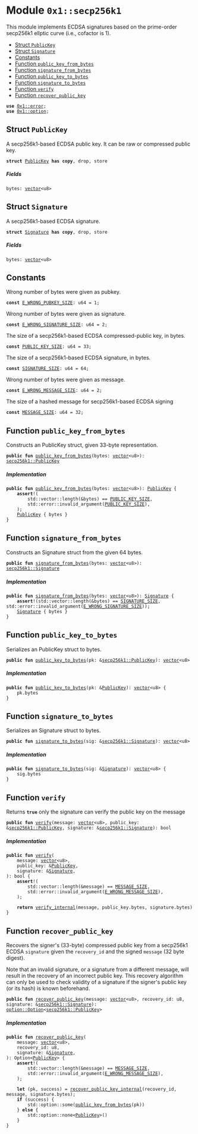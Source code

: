 
<a name="0x1_secp256k1"></a>

# Module `0x1::secp256k1`

This module implements ECDSA signatures based on the prime-order secp256k1 ellptic curve (i.e., cofactor is 1).


-  [Struct `PublicKey`](#0x1_secp256k1_PublicKey)
-  [Struct `Signature`](#0x1_secp256k1_Signature)
-  [Constants](#@Constants_0)
-  [Function `public_key_from_bytes`](#0x1_secp256k1_public_key_from_bytes)
-  [Function `signature_from_bytes`](#0x1_secp256k1_signature_from_bytes)
-  [Function `public_key_to_bytes`](#0x1_secp256k1_public_key_to_bytes)
-  [Function `signature_to_bytes`](#0x1_secp256k1_signature_to_bytes)
-  [Function `verify`](#0x1_secp256k1_verify)
-  [Function `recover_public_key`](#0x1_secp256k1_recover_public_key)


<pre><code><b>use</b> <a href="">0x1::error</a>;
<b>use</b> <a href="">0x1::option</a>;
</code></pre>



<a name="0x1_secp256k1_PublicKey"></a>

## Struct `PublicKey`

A secp256k1-based ECDSA public key.
It can be raw or compressed public key.


<pre><code><b>struct</b> <a href="secp256k1.md#0x1_secp256k1_PublicKey">PublicKey</a> <b>has</b> <b>copy</b>, drop, store
</code></pre>



##### Fields


<dl>
<dt>
<code>bytes: <a href="">vector</a>&lt;u8&gt;</code>
</dt>
<dd>

</dd>
</dl>


<a name="0x1_secp256k1_Signature"></a>

## Struct `Signature`

A secp256k1-based ECDSA signature.


<pre><code><b>struct</b> <a href="secp256k1.md#0x1_secp256k1_Signature">Signature</a> <b>has</b> <b>copy</b>, drop, store
</code></pre>



##### Fields


<dl>
<dt>
<code>bytes: <a href="">vector</a>&lt;u8&gt;</code>
</dt>
<dd>

</dd>
</dl>


<a name="@Constants_0"></a>

## Constants


<a name="0x1_secp256k1_E_WRONG_PUBKEY_SIZE"></a>

Wrong number of bytes were given as pubkey.


<pre><code><b>const</b> <a href="secp256k1.md#0x1_secp256k1_E_WRONG_PUBKEY_SIZE">E_WRONG_PUBKEY_SIZE</a>: u64 = 1;
</code></pre>



<a name="0x1_secp256k1_E_WRONG_SIGNATURE_SIZE"></a>

Wrong number of bytes were given as signature.


<pre><code><b>const</b> <a href="secp256k1.md#0x1_secp256k1_E_WRONG_SIGNATURE_SIZE">E_WRONG_SIGNATURE_SIZE</a>: u64 = 2;
</code></pre>



<a name="0x1_secp256k1_PUBLIC_KEY_SIZE"></a>

The size of a secp256k1-based ECDSA compressed-public key, in bytes.


<pre><code><b>const</b> <a href="secp256k1.md#0x1_secp256k1_PUBLIC_KEY_SIZE">PUBLIC_KEY_SIZE</a>: u64 = 33;
</code></pre>



<a name="0x1_secp256k1_SIGNATURE_SIZE"></a>

The size of a secp256k1-based ECDSA signature, in bytes.


<pre><code><b>const</b> <a href="secp256k1.md#0x1_secp256k1_SIGNATURE_SIZE">SIGNATURE_SIZE</a>: u64 = 64;
</code></pre>



<a name="0x1_secp256k1_E_WRONG_MESSAGE_SIZE"></a>

Wrong number of bytes were given as message.


<pre><code><b>const</b> <a href="secp256k1.md#0x1_secp256k1_E_WRONG_MESSAGE_SIZE">E_WRONG_MESSAGE_SIZE</a>: u64 = 2;
</code></pre>



<a name="0x1_secp256k1_MESSAGE_SIZE"></a>

The size of a hashed message for secp256k1-based ECDSA signing


<pre><code><b>const</b> <a href="secp256k1.md#0x1_secp256k1_MESSAGE_SIZE">MESSAGE_SIZE</a>: u64 = 32;
</code></pre>



<a name="0x1_secp256k1_public_key_from_bytes"></a>

## Function `public_key_from_bytes`

Constructs an PublicKey struct, given 33-byte representation.


<pre><code><b>public</b> <b>fun</b> <a href="secp256k1.md#0x1_secp256k1_public_key_from_bytes">public_key_from_bytes</a>(bytes: <a href="">vector</a>&lt;u8&gt;): <a href="secp256k1.md#0x1_secp256k1_PublicKey">secp256k1::PublicKey</a>
</code></pre>



##### Implementation


<pre><code><b>public</b> <b>fun</b> <a href="secp256k1.md#0x1_secp256k1_public_key_from_bytes">public_key_from_bytes</a>(bytes: <a href="">vector</a>&lt;u8&gt;): <a href="secp256k1.md#0x1_secp256k1_PublicKey">PublicKey</a> {
    <b>assert</b>!(
        std::vector::length(&bytes) == <a href="secp256k1.md#0x1_secp256k1_PUBLIC_KEY_SIZE">PUBLIC_KEY_SIZE</a>,
        std::error::invalid_argument(<a href="secp256k1.md#0x1_secp256k1_PUBLIC_KEY_SIZE">PUBLIC_KEY_SIZE</a>),
    );
    <a href="secp256k1.md#0x1_secp256k1_PublicKey">PublicKey</a> { bytes }
}
</code></pre>



<a name="0x1_secp256k1_signature_from_bytes"></a>

## Function `signature_from_bytes`

Constructs an Signature struct from the given 64 bytes.


<pre><code><b>public</b> <b>fun</b> <a href="secp256k1.md#0x1_secp256k1_signature_from_bytes">signature_from_bytes</a>(bytes: <a href="">vector</a>&lt;u8&gt;): <a href="secp256k1.md#0x1_secp256k1_Signature">secp256k1::Signature</a>
</code></pre>



##### Implementation


<pre><code><b>public</b> <b>fun</b> <a href="secp256k1.md#0x1_secp256k1_signature_from_bytes">signature_from_bytes</a>(bytes: <a href="">vector</a>&lt;u8&gt;): <a href="secp256k1.md#0x1_secp256k1_Signature">Signature</a> {
    <b>assert</b>!(std::vector::length(&bytes) == <a href="secp256k1.md#0x1_secp256k1_SIGNATURE_SIZE">SIGNATURE_SIZE</a>, std::error::invalid_argument(<a href="secp256k1.md#0x1_secp256k1_E_WRONG_SIGNATURE_SIZE">E_WRONG_SIGNATURE_SIZE</a>));
    <a href="secp256k1.md#0x1_secp256k1_Signature">Signature</a> { bytes }
}
</code></pre>



<a name="0x1_secp256k1_public_key_to_bytes"></a>

## Function `public_key_to_bytes`

Serializes an PublicKey struct to bytes.


<pre><code><b>public</b> <b>fun</b> <a href="secp256k1.md#0x1_secp256k1_public_key_to_bytes">public_key_to_bytes</a>(pk: &<a href="secp256k1.md#0x1_secp256k1_PublicKey">secp256k1::PublicKey</a>): <a href="">vector</a>&lt;u8&gt;
</code></pre>



##### Implementation


<pre><code><b>public</b> <b>fun</b> <a href="secp256k1.md#0x1_secp256k1_public_key_to_bytes">public_key_to_bytes</a>(pk: &<a href="secp256k1.md#0x1_secp256k1_PublicKey">PublicKey</a>): <a href="">vector</a>&lt;u8&gt; {
    pk.bytes
}
</code></pre>



<a name="0x1_secp256k1_signature_to_bytes"></a>

## Function `signature_to_bytes`

Serializes an Signature struct to bytes.


<pre><code><b>public</b> <b>fun</b> <a href="secp256k1.md#0x1_secp256k1_signature_to_bytes">signature_to_bytes</a>(sig: &<a href="secp256k1.md#0x1_secp256k1_Signature">secp256k1::Signature</a>): <a href="">vector</a>&lt;u8&gt;
</code></pre>



##### Implementation


<pre><code><b>public</b> <b>fun</b> <a href="secp256k1.md#0x1_secp256k1_signature_to_bytes">signature_to_bytes</a>(sig: &<a href="secp256k1.md#0x1_secp256k1_Signature">Signature</a>): <a href="">vector</a>&lt;u8&gt; {
    sig.bytes
}
</code></pre>



<a name="0x1_secp256k1_verify"></a>

## Function `verify`

Returns <code><b>true</b></code> only the signature can verify the public key on the message


<pre><code><b>public</b> <b>fun</b> <a href="secp256k1.md#0x1_secp256k1_verify">verify</a>(message: <a href="">vector</a>&lt;u8&gt;, public_key: &<a href="secp256k1.md#0x1_secp256k1_PublicKey">secp256k1::PublicKey</a>, signature: &<a href="secp256k1.md#0x1_secp256k1_Signature">secp256k1::Signature</a>): bool
</code></pre>



##### Implementation


<pre><code><b>public</b> <b>fun</b> <a href="secp256k1.md#0x1_secp256k1_verify">verify</a>(
    message: <a href="">vector</a>&lt;u8&gt;,
    public_key: &<a href="secp256k1.md#0x1_secp256k1_PublicKey">PublicKey</a>,
    signature: &<a href="secp256k1.md#0x1_secp256k1_Signature">Signature</a>,
): bool {
    <b>assert</b>!(
        std::vector::length(&message) == <a href="secp256k1.md#0x1_secp256k1_MESSAGE_SIZE">MESSAGE_SIZE</a>,
        std::error::invalid_argument(<a href="secp256k1.md#0x1_secp256k1_E_WRONG_MESSAGE_SIZE">E_WRONG_MESSAGE_SIZE</a>),
    );

    <b>return</b> <a href="secp256k1.md#0x1_secp256k1_verify_internal">verify_internal</a>(message, public_key.bytes, signature.bytes)
}
</code></pre>



<a name="0x1_secp256k1_recover_public_key"></a>

## Function `recover_public_key`

Recovers the signer's (33-byte) compressed public key from a secp256k1 ECDSA <code>signature</code> given the <code>recovery_id</code>
and the signed <code>message</code> (32 byte digest).

Note that an invalid signature, or a signature from a different message, will result in the recovery of an
incorrect public key. This recovery algorithm can only be used to check validity of a signature if the signer's
public key (or its hash) is known beforehand.


<pre><code><b>public</b> <b>fun</b> <a href="secp256k1.md#0x1_secp256k1_recover_public_key">recover_public_key</a>(message: <a href="">vector</a>&lt;u8&gt;, recovery_id: u8, signature: &<a href="secp256k1.md#0x1_secp256k1_Signature">secp256k1::Signature</a>): <a href="_Option">option::Option</a>&lt;<a href="secp256k1.md#0x1_secp256k1_PublicKey">secp256k1::PublicKey</a>&gt;
</code></pre>



##### Implementation


<pre><code><b>public</b> <b>fun</b> <a href="secp256k1.md#0x1_secp256k1_recover_public_key">recover_public_key</a>(
    message: <a href="">vector</a>&lt;u8&gt;,
    recovery_id: u8,
    signature: &<a href="secp256k1.md#0x1_secp256k1_Signature">Signature</a>,
): Option&lt;<a href="secp256k1.md#0x1_secp256k1_PublicKey">PublicKey</a>&gt; {
    <b>assert</b>!(
        std::vector::length(&message) == <a href="secp256k1.md#0x1_secp256k1_MESSAGE_SIZE">MESSAGE_SIZE</a>,
        std::error::invalid_argument(<a href="secp256k1.md#0x1_secp256k1_E_WRONG_MESSAGE_SIZE">E_WRONG_MESSAGE_SIZE</a>),
    );

    <b>let</b> (pk, success) = <a href="secp256k1.md#0x1_secp256k1_recover_public_key_internal">recover_public_key_internal</a>(recovery_id, message, signature.bytes);
    <b>if</b> (success) {
        std::option::some(<a href="secp256k1.md#0x1_secp256k1_public_key_from_bytes">public_key_from_bytes</a>(pk))
    } <b>else</b> {
        std::option::none&lt;<a href="secp256k1.md#0x1_secp256k1_PublicKey">PublicKey</a>&gt;()
    }
}
</code></pre>
